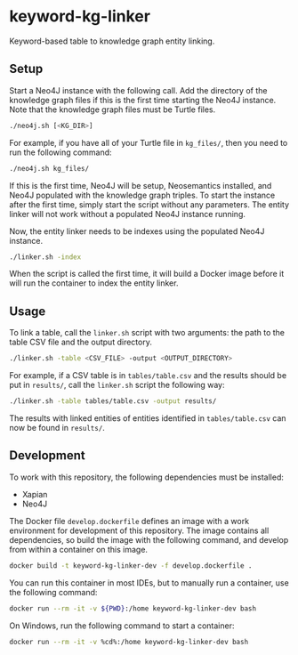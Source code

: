 # keyword-kg-linker
Keyword-based table to knowledge graph entity linking.

## Setup
Start a Neo4J instance with the following call.
Add the directory of the knowledge graph files if this is the first time starting the Neo4J instance.
Note that the knowledge graph files must be Turtle files.

```bash
./neo4j.sh [<KG_DIR>]
```

For example, if you have all of your Turtle file in `kg_files/`, then you need to run the following command:

```bash
./neo4j.sh kg_files/
```

If this is the first time, Neo4J will be setup, Neosemantics installed, and Neo4J populated with the knowledge graph triples.
To start the instance after the first time, simply start the script without any parameters.
The entity linker will not work without a populated Neo4J instance running.

Now, the entity linker needs to be indexes using the populated Neo4J instance.

```bash
./linker.sh -index
```

When the script is called the first time, it will build a Docker image before it will run the container to index the entity linker.

## Usage
To link a table, call the `linker.sh` script with two arguments: the path to the table CSV file and the output directory.

```bash
./linker.sh -table <CSV_FILE> -output <OUTPUT_DIRECTORY>
```

For example, if a CSV table is in `tables/table.csv` and the results should be put in `results/`, call the `linker.sh` script the following way:

```bash
./linker.sh -table tables/table.csv -output results/
```

The results with linked entities of entities identified in `tables/table.csv` can now be found in `results/`.

## Development
To work with this repository, the following dependencies must be installed:

- Xapian
- Neo4J

The Docker file `develop.dockerfile` defines an image with a work environment for development of this repository.
The image contains all dependencies, so build the image with the following command, and develop from within a container on this image.

```bash
docker build -t keyword-kg-linker-dev -f develop.dockerfile .
```

You can run this container in most IDEs, but to manually run a container, use the following command:

```bash
docker run --rm -it -v ${PWD}:/home keyword-kg-linker-dev bash
```

On Windows, run the following command to start a container:

```bash
docker run --rm -it -v %cd%:/home keyword-kg-linker-dev bash
```
